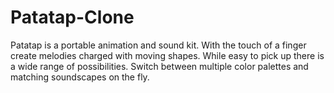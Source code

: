 # Patatap-Clone
Patatap is a portable animation and sound kit. With the touch of a finger create melodies charged with moving shapes. While easy to pick up there is a wide range of possibilities. Switch between multiple color palettes and matching soundscapes on the fly.
